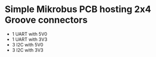 # Simple Mikrobus PCB hosting 2x4 Groove connectors

* 1 UART with 5V0
* 1 UART with 3V3
* 3 I2C with 5V0
* 3 I2C with 3V3

